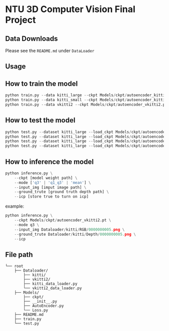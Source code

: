 # NTU 3D Computer Vision Final Project


## Data Downloads
Please see the `README.md` under `DataLoader`


## Usage

## How to train the model

```python
python train.py --data kitti_large --ckpt Models/ckpt/autoencoder_kitti_large.pt
python train.py --data kitti_small --ckpt Models/ckpt/autoencoder_kitti_small.pt
python train.py --data vkitti2 --ckpt Models/ckpt/autoencoder_vkitti2.pt
```

## How to test the model

```python
python test.py --dataset kitti_large --load_ckpt Models/ckpt/autoencoder_vkitti2.pt
python test.py --dataset kitti_large --load_ckpt Models/ckpt/autoencoder_kitti_large.pt
python test.py --dataset kitti_large --load_ckpt Models/ckpt/autoencoder_kitti_small.pt
python test.py --dataset kitti_large --load_ckpt Models/ckpt/autoencoder_kitti_tune.pt
```
## How to inference the model
```python
python inference.py \
    --ckpt [model weight path] \
    --mode ['q3' | 'q1_q3' | 'mean'] \
    --input_img [imput image path] \
    --ground_trute [ground truth depth path] \
    --icp [store true to turn on icp]
```
example:

```python
python inference.py \
    --ckpt Models/ckpt/autoencoder_vkitti2.pt \
    --mode q3 \
    --input_img Dataloader/kitti/RGB/0000000005.png \
    --ground_trute Dataloader/kitti/Depth/0000000005.png \
    --icp
```
## File path

```
└── root
    ├── Dataloader/
        ├── kitti/
        ├── vkitti2/
        ├── kitti_data_loader.py
        └── vkitti2_data_loader.py
    ├── Models/
        ├── ckpt/
        ├── __init__.py
        ├── AutoEncoder.py
        └── Loss.py
    ├── README.md
    ├── train.py
    └── test.py
    
```